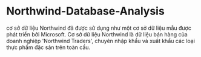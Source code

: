 # Northwind-Database-Analysis
cơ sở dữ liệu Northwind đã được sử dụng như một cơ sở dữ liệu mẫu được phát triển bởi Microsoft. Cơ sở dữ liệu Northwind là dữ liệu bán hàng của doanh nghiệp 'Northwind Traders', chuyên nhập khẩu và xuất khẩu các loại thực phẩm đặc sản trên toàn cầu.
